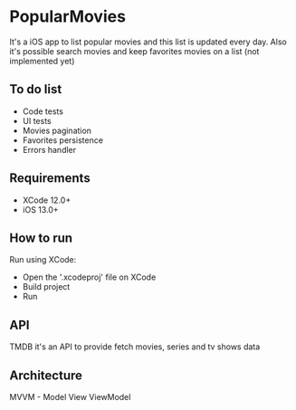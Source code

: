 # PopularMovies
It's a iOS app to list popular movies and this list is updated every day. Also it's possible search movies and keep favorites movies on a list (not implemented yet)

## To do list
- Code tests
- UI tests
- Movies pagination
- Favorites persistence
- Errors handler

## Requirements
- XCode 12.0+
- iOS 13.0+

## How to run
Run using XCode:
 - Open the '.xcodeproj' file on XCode
 - Build project
 - Run

## API
TMDB it's an API to provide fetch movies, series and tv shows data

## Architecture
MVVM - Model View ViewModel
